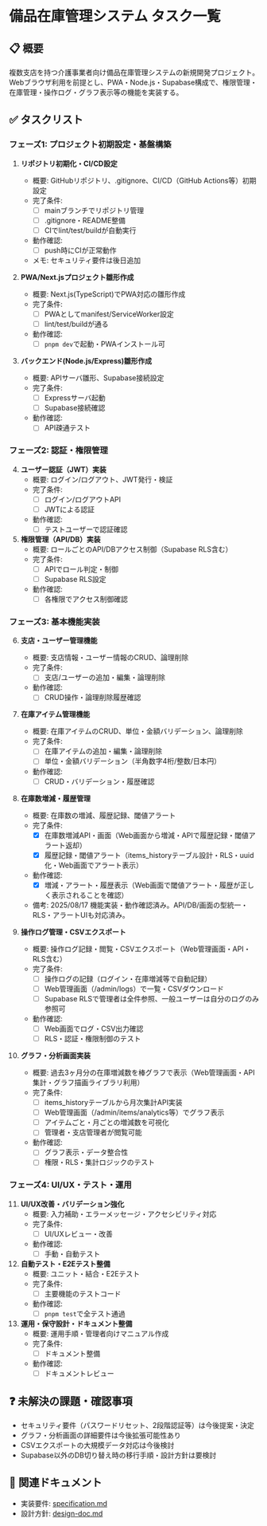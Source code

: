 # 備品在庫管理システム タスク一覧

## 📋 概要

複数支店を持つ介護事業者向け備品在庫管理システムの新規開発プロジェクト。Webブラウザ利用を前提とし、PWA・Node.js・Supabase構成で、権限管理・在庫管理・操作ログ・グラフ表示等の機能を実装する。

## ✅ タスクリスト

### フェーズ1: プロジェクト初期設定・基盤構築

1. **リポジトリ初期化・CI/CD設定**
    - 概要: GitHubリポジトリ、.gitignore、CI/CD（GitHub Actions等）初期設定
    - 完了条件:
        - [ ] mainブランチでリポジトリ管理
        - [ ] .gitignore・README整備
        - [ ] CIでlint/test/buildが自動実行
    - 動作確認:
        - [ ] push時にCIが正常動作
    - メモ: セキュリティ要件は後日追加

2. **PWA/Next.jsプロジェクト雛形作成**
    - 概要: Next.js(TypeScript)でPWA対応の雛形作成
    - 完了条件:
        - [ ] PWAとしてmanifest/ServiceWorker設定
        - [ ] lint/test/buildが通る
    - 動作確認:
        - [ ] `pnpm dev`で起動・PWAインストール可

3. **バックエンド(Node.js/Express)雛形作成**
    - 概要: APIサーバ雛形、Supabase接続設定
    - 完了条件:
        - [ ] Expressサーバ起動
        - [ ] Supabase接続確認
    - 動作確認:
        - [ ] API疎通テスト

### フェーズ2: 認証・権限管理

4. **ユーザー認証（JWT）実装**
    - 概要: ログイン/ログアウト、JWT発行・検証
    - 完了条件:
        - [ ] ログイン/ログアウトAPI
        - [ ] JWTによる認証
    - 動作確認:
        - [ ] テストユーザーで認証確認

5. **権限管理（API/DB）実装**
    - 概要: ロールごとのAPI/DBアクセス制御（Supabase RLS含む）
    - 完了条件:
        - [ ] APIでロール判定・制御
        - [ ] Supabase RLS設定
    - 動作確認:
        - [ ] 各権限でアクセス制御確認

### フェーズ3: 基本機能実装

6. **支店・ユーザー管理機能**
    - 概要: 支店情報・ユーザー情報のCRUD、論理削除
    - 完了条件:
        - [ ] 支店/ユーザーの追加・編集・論理削除
    - 動作確認:
        - [ ] CRUD操作・論理削除履歴確認

7. **在庫アイテム管理機能**
    - 概要: 在庫アイテムのCRUD、単位・金額バリデーション、論理削除
    - 完了条件:
        - [ ] 在庫アイテムの追加・編集・論理削除
        - [ ] 単位・金額バリデーション（半角数字4桁/整数/日本円）
    - 動作確認:
        - [ ] CRUD・バリデーション・履歴確認

8. **在庫数増減・履歴管理**
    - 概要: 在庫数の増減、履歴記録、閾値アラート
    - 完了条件:
        - [x] 在庫数増減API・画面（Web画面から増減・APIで履歴記録・閾値アラート返却）
        - [x] 履歴記録・閾値アラート（items_historyテーブル設計・RLS・uuid化・Web画面でアラート表示）
    - 動作確認:
        - [x] 増減・アラート・履歴表示（Web画面で閾値アラート・履歴が正しく表示されることを確認）
    - 備考: 2025/08/17 機能実装・動作確認済み。API/DB/画面の型統一・RLS・アラートUIも対応済み。

9. **操作ログ管理・CSVエクスポート**
    - 概要: 操作ログ記録・閲覧・CSVエクスポート（Web管理画面・API・RLS含む）
    - 完了条件:
        - [ ] 操作ログの記録（ログイン・在庫増減等で自動記録）
        - [ ] Web管理画面（/admin/logs）で一覧・CSVダウンロード
        - [ ] Supabase RLSで管理者は全件参照、一般ユーザーは自分のログのみ参照可
    - 動作確認:
        - [ ] Web画面でログ・CSV出力確認
        - [ ] RLS・認証・権限制御のテスト

10. **グラフ・分析画面実装**
    - 概要: 過去3ヶ月分の在庫増減数を棒グラフで表示（Web管理画面・API集計・グラフ描画ライブラリ利用）
    - 完了条件:
        - [ ] items_historyテーブルから月次集計API実装
        - [ ] Web管理画面（/admin/items/analytics等）でグラフ表示
        - [ ] アイテムごと・月ごとの増減数を可視化
        - [ ] 管理者・支店管理者が閲覧可能
    - 動作確認:
        - [ ] グラフ表示・データ整合性
        - [ ] 権限・RLS・集計ロジックのテスト

### フェーズ4: UI/UX・テスト・運用

11. **UI/UX改善・バリデーション強化**
    - 概要: 入力補助・エラーメッセージ・アクセシビリティ対応
    - 完了条件:
        - [ ] UI/UXレビュー・改善
    - 動作確認:
        - [ ] 手動・自動テスト

12. **自動テスト・E2Eテスト整備**
    - 概要: ユニット・結合・E2Eテスト
    - 完了条件:
        - [ ] 主要機能のテストコード
    - 動作確認:
        - [ ] `pnpm test`で全テスト通過

13. **運用・保守設計・ドキュメント整備**
    - 概要: 運用手順・管理者向けマニュアル作成
    - 完了条件:
        - [ ] ドキュメント整備
    - 動作確認:
        - [ ] ドキュメントレビュー

## ❓ 未解決の課題・確認事項

- セキュリティ要件（パスワードリセット、2段階認証等）は今後提案・決定
- グラフ・分析画面の詳細要件は今後拡張可能性あり
- CSVエクスポートの大規模データ対応は今後検討
- Supabase以外のDB切り替え時の移行手順・設計方針は要検討

## 🔗 関連ドキュメント
- 実装要件: [specification.md](./specification.md)
- 設計方針: [design-doc.md](./design-doc.md)
